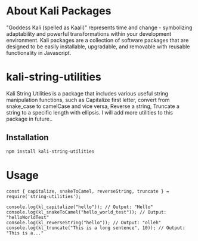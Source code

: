 # About Kali Packages

"Goddess Kali (spelled as Kaali)" represents time and change - symbolizing adaptability and powerful transformations within your development environment. Kali packages are a collection of software packages that are designed to be easily installable, upgradable, and removable with reusable functionality in Javascript.

# kali-string-utilities

Kali String Utilities is a package that includes various useful string manipulation functions, such as Capitalize first letter, convert from snake_case to camelCase and vice versa, Reverse a string, Truncate a string to a specific length with ellipsis. I will add more utilities to this package in future..

## Installation
```bash
npm install kali-string-utilities
```

# Usage
```
const { capitalize, snakeToCamel, reverseString, truncate } = require('string-utilities');

console.log(kl_capitalize("hello")); // Output: "Hello"
console.log(kl_snakeToCamel("hello_world_test")); // Output: "helloWorldTest"
console.log(kl_reverseString("hello")); // Output: "olleh"
console.log(kl_truncate("This is a long sentence", 10)); // Output: "This is a..."

```